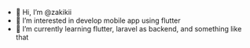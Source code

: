 - 👋 Hi, I’m @zakikii
- 👀 I’m interested in develop mobile app using flutter 
- 🌱 I’m currently learning flutter, laravel as backend, and something like that


<!---
zakikii/zakikii is a ✨ special ✨ repository because its `README.md` (this file) appears on your GitHub profile.
You can click the Preview link to take a look at your changes.
--->

